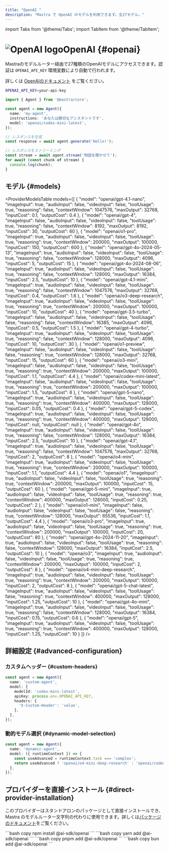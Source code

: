 ```yaml
---
title: "OpenAI "
description: "Mastra で OpenAI のモデルを利用できます。全27モデル。"
---
```


import Tabs from '@theme/Tabs';
import TabItem from '@theme/TabItem';

# <img src="https://models.dev/logos/openai.svg" alt="OpenAI logo" className="inline w-8 h-8 mr-2 align-middle dark:invert dark:brightness-0 dark:contrast-200" />OpenAI \{#openai\}

Mastraのモデルルーター経由で27種類のOpenAIモデルにアクセスできます。認証は `OPENAI_API_KEY` 環境変数により自動で行われます。

詳しくは [OpenAIのドキュメント](https://platform.openai.com/docs/models) をご覧ください。

```bash
OPENAI_API_KEY=your-api-key
```

```typescript
import { Agent } from '@mastra/core';

const agent = new Agent({
  name: 'my-agent',
  instructions: 'あなたは親切なアシスタントです',
  model: 'openai/codex-mini-latest',
});

// レスポンスを生成
const response = await agent.generate('Hello!');

// レスポンスをストリーミング
const stream = await agent.stream('物語を聞かせて');
for await (const chunk of stream) {
  console.log(chunk);
}
```

## モデル \{#models\}

<ProviderModelsTable
  models={[
{
"model": "openai/gpt-4.1-nano",
"imageInput": true,
"audioInput": false,
"videoInput": false,
"toolUsage": true,
"reasoning": false,
"contextWindow": 1047576,
"maxOutput": 32768,
"inputCost": 0.1,
"outputCost": 0.4
},
{
"model": "openai/gpt-4",
"imageInput": false,
"audioInput": false,
"videoInput": false,
"toolUsage": true,
"reasoning": false,
"contextWindow": 8192,
"maxOutput": 8192,
"inputCost": 30,
"outputCost": 60
},
{
"model": "openai/o1-pro",
"imageInput": true,
"audioInput": false,
"videoInput": false,
"toolUsage": true,
"reasoning": true,
"contextWindow": 200000,
"maxOutput": 100000,
"inputCost": 150,
"outputCost": 600
},
{
"model": "openai/gpt-4o-2024-05-13",
"imageInput": true,
"audioInput": false,
"videoInput": false,
"toolUsage": true,
"reasoning": false,
"contextWindow": 128000,
"maxOutput": 4096,
"inputCost": 5,
"outputCost": 15
},
{
"model": "openai/gpt-4o-2024-08-06",
"imageInput": true,
"audioInput": false,
"videoInput": false,
"toolUsage": true,
"reasoning": false,
"contextWindow": 128000,
"maxOutput": 16384,
"inputCost": 2.5,
"outputCost": 10
},
{
"model": "openai/gpt-4.1-mini",
"imageInput": true,
"audioInput": false,
"videoInput": false,
"toolUsage": true,
"reasoning": false,
"contextWindow": 1047576,
"maxOutput": 32768,
"inputCost": 0.4,
"outputCost": 1.6
},
{
"model": "openai/o3-deep-research",
"imageInput": true,
"audioInput": false,
"videoInput": false,
"toolUsage": true,
"reasoning": true,
"contextWindow": 200000,
"maxOutput": 100000,
"inputCost": 10,
"outputCost": 40
},
{
"model": "openai/gpt-3.5-turbo",
"imageInput": false,
"audioInput": false,
"videoInput": false,
"toolUsage": false,
"reasoning": false,
"contextWindow": 16385,
"maxOutput": 4096,
"inputCost": 0.5,
"outputCost": 1.5
},
{
"model": "openai/gpt-4-turbo",
"imageInput": true,
"audioInput": false,
"videoInput": false,
"toolUsage": true,
"reasoning": false,
"contextWindow": 128000,
"maxOutput": 4096,
"inputCost": 10,
"outputCost": 30
},
{
"model": "openai/o1-preview",
"imageInput": false,
"audioInput": false,
"videoInput": false,
"toolUsage": false,
"reasoning": true,
"contextWindow": 128000,
"maxOutput": 32768,
"inputCost": 15,
"outputCost": 60
},
{
"model": "openai/o3-mini",
"imageInput": false,
"audioInput": false,
"videoInput": false,
"toolUsage": true,
"reasoning": true,
"contextWindow": 200000,
"maxOutput": 100000,
"inputCost": 1.1,
"outputCost": 4.4
},
{
"model": "openai/codex-mini-latest",
"imageInput": false,
"audioInput": false,
"videoInput": false,
"toolUsage": true,
"reasoning": true,
"contextWindow": 200000,
"maxOutput": 100000,
"inputCost": 1.5,
"outputCost": 6
},
{
"model": "openai/gpt-5-nano",
"imageInput": true,
"audioInput": false,
"videoInput": false,
"toolUsage": true,
"reasoning": true,
"contextWindow": 400000,
"maxOutput": 128000,
"inputCost": 0.05,
"outputCost": 0.4
},
{
"model": "openai/gpt-5-codex",
"imageInput": true,
"audioInput": false,
"videoInput": false,
"toolUsage": true,
"reasoning": true,
"contextWindow": 400000,
"maxOutput": 128000,
"inputCost": null,
"outputCost": null
},
{
"model": "openai/gpt-4o",
"imageInput": true,
"audioInput": false,
"videoInput": false,
"toolUsage": true,
"reasoning": false,
"contextWindow": 128000,
"maxOutput": 16384,
"inputCost": 2.5,
"outputCost": 10
},
{
"model": "openai/gpt-4.1",
"imageInput": true,
"audioInput": false,
"videoInput": false,
"toolUsage": true,
"reasoning": false,
"contextWindow": 1047576,
"maxOutput": 32768,
"inputCost": 2,
"outputCost": 8
},
{
"model": "openai/o4-mini",
"imageInput": true,
"audioInput": false,
"videoInput": false,
"toolUsage": true,
"reasoning": true,
"contextWindow": 200000,
"maxOutput": 100000,
"inputCost": 1.1,
"outputCost": 4.4
},
{
"model": "openai/o1",
"imageInput": true,
"audioInput": false,
"videoInput": false,
"toolUsage": true,
"reasoning": true,
"contextWindow": 200000,
"maxOutput": 100000,
"inputCost": 15,
"outputCost": 60
},
{
"model": "openai/gpt-5-mini",
"imageInput": true,
"audioInput": false,
"videoInput": false,
"toolUsage": true,
"reasoning": true,
"contextWindow": 400000,
"maxOutput": 128000,
"inputCost": 0.25,
"outputCost": 2
},
{
"model": "openai/o1-mini",
"imageInput": false,
"audioInput": false,
"videoInput": false,
"toolUsage": false,
"reasoning": true,
"contextWindow": 128000,
"maxOutput": 65536,
"inputCost": 1.1,
"outputCost": 4.4
},
{
"model": "openai/o3-pro",
"imageInput": true,
"audioInput": false,
"videoInput": false,
"toolUsage": true,
"reasoning": true,
"contextWindow": 200000,
"maxOutput": 100000,
"inputCost": 20,
"outputCost": 80
},
{
"model": "openai/gpt-4o-2024-11-20",
"imageInput": true,
"audioInput": false,
"videoInput": false,
"toolUsage": true,
"reasoning": false,
"contextWindow": 128000,
"maxOutput": 16384,
"inputCost": 2.5,
"outputCost": 10
},
{
"model": "openai/o3",
"imageInput": true,
"audioInput": false,
"videoInput": false,
"toolUsage": true,
"reasoning": true,
"contextWindow": 200000,
"maxOutput": 100000,
"inputCost": 2,
"outputCost": 8
},
{
"model": "openai/o4-mini-deep-research",
"imageInput": true,
"audioInput": false,
"videoInput": false,
"toolUsage": true,
"reasoning": true,
"contextWindow": 200000,
"maxOutput": 100000,
"inputCost": 2,
"outputCost": 8
},
{
"model": "openai/gpt-5-chat-latest",
"imageInput": true,
"audioInput": false,
"videoInput": false,
"toolUsage": false,
"reasoning": true,
"contextWindow": 400000,
"maxOutput": 128000,
"inputCost": 1.25,
"outputCost": 10
},
{
"model": "openai/gpt-4o-mini",
"imageInput": true,
"audioInput": false,
"videoInput": false,
"toolUsage": true,
"reasoning": false,
"contextWindow": 128000,
"maxOutput": 16384,
"inputCost": 0.15,
"outputCost": 0.6
},
{
"model": "openai/gpt-5",
"imageInput": true,
"audioInput": false,
"videoInput": false,
"toolUsage": true,
"reasoning": true,
"contextWindow": 400000,
"maxOutput": 128000,
"inputCost": 1.25,
"outputCost": 10
}
]}
/>

## 詳細設定 \{#advanced-configuration\}

### カスタムヘッダー \{#custom-headers\}

```typescript
const agent = new Agent({
  name: 'custom-agent',
  model: {
    modelId: 'codex-mini-latest',
    apiKey: process.env.OPENAI_API_KEY,
    headers: {
      'X-Custom-Header': 'value',
    },
  },
});
```

### 動的モデル選択 \{#dynamic-model-selection\}

```typescript
const agent = new Agent({
  name: 'dynamic-agent',
  model: ({ runtimeContext }) => {
    const useAdvanced = runtimeContext.task === 'complex';
    return useAdvanced ? 'openai/o4-mini-deep-research' : 'openai/codex-mini-latest';
  },
});
```

## プロバイダーを直接インストール \{#direct-provider-installation\}

このプロバイダーはスタンドアロンのパッケージとして直接インストールでき、Mastra のモデルルーター文字列の代わりに使用できます。詳しくは[パッケージのドキュメント](https://www.npmjs.com/package/@ai-sdk/openai)をご覧ください。

<Tabs groupId="package-manager">
  <TabItem value="npm" label="npm" default>
    ```bash copy
    npm install @ai-sdk/openai
    ```
  </TabItem>

  <TabItem value="yarn" label="yarn">
    ```bash copy
    yarn add @ai-sdk/openai
    ```
  </TabItem>

  <TabItem value="pnpm" label="pnpm">
    ```bash copy
    pnpm add @ai-sdk/openai
    ```
  </TabItem>

  <TabItem value="bun" label="bun">
    ```bash copy
    bun add @ai-sdk/openai
    ```
  </TabItem>
</Tabs>
